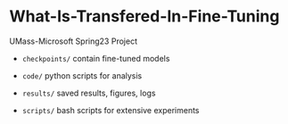 # What-Is-Transfered-In-Fine-Tuning
UMass-Microsoft Spring23 Project

- `checkpoints/` contain fine-tuned models

- `code/` python scripts for analysis 

- `results/` saved results, figures, logs

- `scripts/` bash scripts for extensive experiments